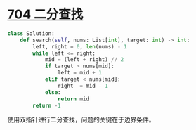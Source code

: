 [704 二分查找](https://leetcode.cn/problems/binary-search/description/)
====
```python
class Solution:
    def search(self, nums: List[int], target: int) -> int:
        left, right = 0, len(nums) - 1
        while left <= right:
            mid = (left + right) // 2
            if target > nums[mid]:
                left = mid + 1
            elif target < nums[mid]:
                right  = mid - 1
            else:
                return mid
        return -1
```
使用双指针进行二分查找，问题的关键在于边界条件。
